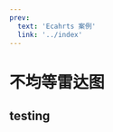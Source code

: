 ```yaml
---
prev:
  text: 'Ecahrts 案例'
  link: '../index'
---
```


# 不均等雷达图

<unevenRadar />

## testing

<script setup>
import unevenRadar from '../components/unevenRadar.vue'
</script>
